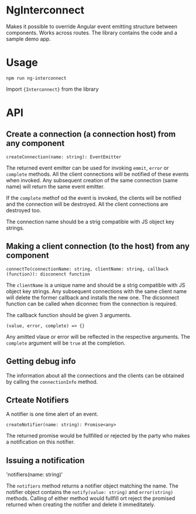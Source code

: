 # NgInterconnect

Makes it possible to override Angular event emitting structure between components. Works across routes. The library contains the code and a sample demo app.

# Usage

`npm run ng-interconnect`

Import `{Interconnect}` from the library


# API

## Create a connection (a connection host) from any component

`createConnection(name: string): EventEmitter`

The returned event emitter can be used for invoking `emmit`, `error` or `complete` methods. All the client connections will be notified of these events when invoked. Any subsequent creation of the same connection (same name) will return the same event emitter.

If the `complete` methof od the event is invoked, the clients will be notified and the connection will be destroyed. All the client connections are destroyed too.

The connection name should be a strig compatible with JS object key strings.


## Making a client connection (to the host) from any component

`connectTo(connectionName: string, clientName: string, callback (function)): disconenct function`

The `clientName` is a unique name and should be a strig compatible with JS object key strings. Any subsequent connections with the same client name will delete the former callback and installs the new one. The dicsonnect function can be called when diconnec from the connection is required.

The callback function should be given 3 arguments.

`(value, error, complete) => {}`

Any amitted vlaue or error will be reflected in the respective arguments. The `complete` argument will be `true` at the completion.


## Getting debug info
The information about all the connections and the clients can be obtained by calling the `connectionInfo` method.



## Crteate Notifiers

A notifier is one time alert of an event. 

`createNotifier(name: string): Promise<any>`

The returned promise would be fullfilled or rejected by the party who makes a notification on this notifier.


## Issuing a notification

'notifiers(name: string)'

The `notifiers` method returns a notifier object matching the name. The notifier object contains the `notify(value: string)` and `error(string)` methods. Calling of either method would fullfill ort reject the promised returned when creating the notifier and delete it immeditately.

